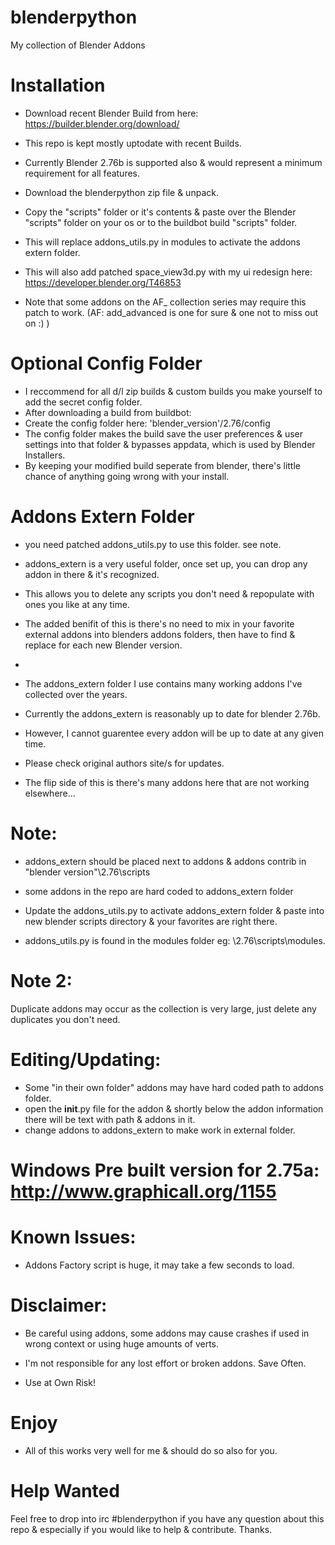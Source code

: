 blenderpython
=============

My collection of Blender Addons

Installation 
============

* Download recent Blender Build from here: https://builder.blender.org/download/
* This repo is kept mostly uptodate with recent Builds.
* Currently Blender 2.76b is supported also & would represent a minimum requirement for all features.

* Download the blenderpython zip file & unpack.
* Copy the "scripts" folder or it's contents & paste over the Blender "scripts" folder on your os or to the buildbot build "scripts" folder.
* This will replace addons_utils.py in modules to activate the addons extern folder.
* This will also add patched space_view3d.py with my ui redesign here: https://developer.blender.org/T46853
* Note that some addons on the AF_ collection series may require this patch to work. (AF: add_advanced is one for sure & one not to miss out on :) )

Optional Config Folder 
=======================

* I reccommend for all d/l zip builds & custom builds you make yourself to add the secret config folder.
* After downloading a build from buildbot:
* Create the config folder here: 'blender_version'/2.76/config
* The config folder makes the build save the user preferences & user settings into that folder & bypasses appdata, which is used by Blender Installers.
* By keeping your modified build seperate from blender, there's little chance of anything going wrong with your install.

Addons Extern Folder
====================
* you need patched addons_utils.py to use this folder. see note.

* addons_extern is a very useful folder, once set up, you can drop any addon in there & it's recognized.
* This allows you to delete any scripts you don't need & repopulate with ones you like at any time.
* The added benifit of this is there's no need to mix in your favorite external addons into blenders addons folders, 
then have to find & replace for each new Blender version.
* 
 
* The addons_extern folder I use contains many working addons I've collected over the years.
* Currently the addons_extern is reasonably up to date for blender 2.76b.
* However, I cannot guarentee every addon will be up to date at any given time.
* Please check original authors site/s for updates.
* The flip side of this is there's many addons here that are not working elsewhere...

Note: 
====================
* addons_extern should be placed next to addons & addons contrib in "blender version"\2.76\scripts
* some addons in the repo are hard coded to addons_extern folder

* Update the addons_utils.py to activate addons_extern folder & paste into new blender scripts directory & your favorites are right there.
* addons_utils.py is found in the modules folder eg: \2.76\scripts\modules.

Note 2:
=====================

Duplicate addons may occur as the collection is very large, just delete any duplicates you don't need.

Editing/Updating:
=====================

* Some "in their own folder" addons may have hard coded path to addons folder. 
* open the __init__.py file for the addon & shortly below the addon information there will be text with path & addons in it.
* change addons to addons_extern to make work in external folder.

Windows Pre built version for 2.75a: http://www.graphicall.org/1155
===================

Known Issues:
===================
* Addons Factory script is huge, it may take a few seconds to load. 

Disclaimer:
==================
* Be careful using addons, some addons may cause crashes if used in wrong context or using huge amounts of verts.

* I'm not responsible for any lost effort or broken addons. Save Often.

* Use at Own Risk!

Enjoy
=======
* All of this works very well for me & should do so also for you.


Help Wanted
===========

Feel free to drop into irc #blenderpython if you have any question about this repo & especially if you would like to help & contribute.
Thanks.
